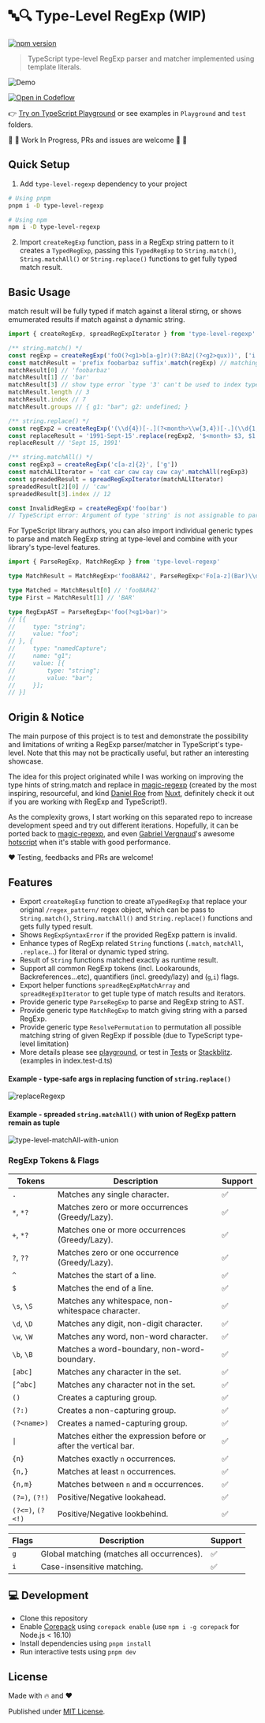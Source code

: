 # 🔤🔍 Type-Level RegExp (WIP)
[![npm version][npm-version-src]][npm-version-href]

> TypeScript type-level RegExp parser and matcher implemented using template literals.

![Demo](https://user-images.githubusercontent.com/29917252/224330392-daeee9a5-d448-4f00-baf2-29365bdfa4b5.png)


[![Open in Codeflow](https://developer.stackblitz.com/img/open_in_codeflow.svg)](https://stackblitz.com/~/github.com/didavid61202/type-level-regexp)

👉 [Try on TypeScript Playground](https://www.typescriptlang.org/play?target=99&jsx=0#code/PQKhCgAIUgzB7ATpAtkgppdAPAhigBwBt0BnSXAOwBMKijJSBXAgpAF3VoCV0BzAKLYCkArnadElclVpNSuPugA0UGMXS5SmbegBckABYSCpPcGB8Alu0NMARgDoAxvBTBqV6rgBuXgGwAjABMAAzBwOwAngToALQkPuhEcYj8OARqwODgFpAAQlpWzpDyivqQVoQcFDSl2pAABs5p4ui8gsIAFADkADwdQiJiEuhSAHw9AJSNlZSiRLjOmPCwkFHwTMiUSCi4DMAD-EOi4pKU48CQg8KQ8PYAVujO7I7gVWyI7JAA3pAtmk4NxEAF84Ig3JAAETRWIJdBJFJpJTCKEAbhyoAg0EgAGV2IgrJQ+I49uxnIYulMsHhCCQsuBXNJvsiTgBef6tIHHbpQhDwLoAfj6fEC43suAA2nxUgBdKZCvRdCUALymAB97PB4FNBUK2QBHJjYKZQqYYvKQK2QAB6gpyTNI3zJFN4zCI3w5MLI7AM-IliC18CN2ChpPEFK6rOE5tyV2ttvt4BdhjdTA9ktCsot8YTCbtORTaYzgWzcbzeYLRbI6fYkuCZctFatVYjqZrGYAzI3c83W+T2+7XkTqDgc83rf3XR3XiRibZxxPE8m28XXnwISxSIuJwXcmA1HiCUSSWliEt0FSafgNAzHd9vJx8YTiZAOT0oQAVQyYbxRSCBAAnIBgRxKEgFxIEACslQyHiTA0LgURQj0jhnosyxdFAkBNsuVoAm0wJYQmUJCn0bIADoUQA6gqwoEGksBWNg4yKlRADu6pUaQUwgIKdF9FEmiIOMVHUD8AAsIJTHEZFoJQtiiRR4nBNJsnCn+SkqdJZHMLATEsWxFGcdxvFTFR1FQthUyqFaxHWimtnWgx6AGU5Vp5AWCZCbgiDuThVxeQ58AKYY-l-v5eludhVqrLAZDoOw-mefaCZEgQTBJTFkAbpspjZSl1lvuM2WNAAkvMkoACQ-OlmUgrKyioG2kA1SmYLiHMo7YAYNVxQl7BglY5BlbiADykAABz+KEgSOP8VB0KQ8BwLsnVaL1PwuQZII1blW6OH+ILAG1IW2Mde2bqYjg+Ygu0-FFzFgl0f5vq1PxHbUtC3W9NW3dJjTgLG+7YjAn64lgiAQsgVhrESPj7F41w8iIpBRApuDYE1hjwEkyDsCtuiQKO7C4FYDBjNDqBkAoShvNA2T3nMCNEF4wJvQR3KdAQXR8tqyq+WaO4tvaQA)
or see examples in `Playground` and `test` folders.

🚧 🚧 Work In Progress, PRs and issues are welcome 🚧 🚧

## Quick Setup

1. Add `type-level-regexp` dependency to your project

```bash
# Using pnpm
pnpm i -D type-level-regexp

# Using npm
npm i -D type-level-regexp
```

2. Import `createRegExp` function, pass in a RegExp string pattern to it creates a `TypedRegExp`, passing this `TypedRegExp` to `String.match()`, `String.matchAll()` or `String.replace()` functions to get fully typed match result.

## Basic Usage
match result will be fully typed if match against a literal stirng, or shows emumerated results if match against a dynamic string.
```ts
import { createRegExp, spreadRegExpIterator } from 'type-level-regexp'

/** string.match() */
const regExp = createRegExp('foO(?<g1>b[a-g]r)(?:BAz|(?<g2>qux))', ['i'])
const matchResult = 'prefix foobarbaz suffix'.match(regExp) // matching literal string
matchResult[0] // 'foobarbaz'
matchResult[1] // 'bar'
matchResult[3] // show type error `type '3' can't be used to index type 'RegExpMatchResult<...>`
matchResult.length // 3
matchResult.index // 7
matchResult.groups // { g1: "bar"; g2: undefined; }

/** string.replace() */
const regExp2 = createRegExp('(\\d{4})[-.](?<month>\\w{3,4})[-.](\\d{1,2})')
const replaceResult = '1991-Sept-15'.replace(regExp2, '$<month> $3, $1')
replaceResult // 'Sept 15, 1991'

/** string.matchAll() */
const regExp3 = createRegExp('c[a-z]{2}', ['g'])
const matchALlIterator = 'cat car caw cay caw cay'.matchAll(regExp3)
const spreadedResult = spreadRegExpIterator(matchALlIterator)
spreadedResult[2][0] // 'caw'
spreadedResult[3].index // 12

const InvalidRegExp = createRegExp('foo(bar')
// TypeScript error: Argument of type 'string' is not assignable to parameter of type 'RegExpSyntaxError<"Invalid regular expression, missing closing \`)\`">'
```

For TypeScript library authors, you can also import individual generic types to parse and match RegExp string at type-level and combine with your library's type-level features.

```ts
import { ParseRegExp, MatchRegExp } from 'type-level-regexp'

type MatchResult = MatchRegExp<'fooBAR42', ParseRegExp<'Fo[a-z](Bar)\\d{2}'>, 'i'>

type Matched = MatchResult[0] // 'fooBAR42'
type First = MatchResult[1] // 'BAR'

type RegExpAST = ParseRegExp<'foo(?<g1>bar)'>
// [{
//     type: "string";
//     value: "foo";
// }, {
//     type: "namedCapture";
//     name: "g1";
//     value: [{
//         type: "string";
//         value: "bar";
//     }];
// }]

```


## Origin & Notice
The main purpose of this project is to test and demonstrate the possibility and limitations of writing a RegExp parser/matcher in TypeScript's type-level. Note that this may not be practically useful, but rather an interesting showcase.

The idea for this project originated while I was working on improving the type hints of string.match and replace in [magic-regexp](https://github.com/danielroe/magic-regexp) (created by the most inspiring, resourceful, and kind [Daniel Roe](https://github.com/danielroe) from [Nuxt](https://nuxt.com), definitely check it out if you are working with RegExp and TypeScript!).

As the complexity grows, I start working on this separated repo to increase development speed and try out different iterations. Hopefully, it can be ported back to [magic-regexp](https://github.com/danielroe/magic-regexp), and even [Gabriel Vergnaud](https://github.com/gvergnaud)'s awesome [hotscript](https://github.com/gvergnaud/hotscript) when it's stable with good performance.

❤️ Testing, feedbacks and PRs are welcome!
 
## Features

- Export `createRegExp` function to create a`TypedRegExp` that replace your original `/regex_pattern/` regex object, which can be pass to  `String.match()`, `String.matchAll()` and `String.replace()` functions and gets fully typed result.
- Shows `RegExpSyntaxError` if the provided RegExp pattern is invalid.
- Enhance types of RegExp related `String` functions (`.match`, `matchAll`, `.replace`...) for literal or dynamic typed string.
- Result of `String` functions matched exactly as runtime result.
- Support all common RegExp tokens (incl. Lookarounds, Backreferences...etc), quantifiers (incl. greedy/lazy) and (`g`,`i`) flags.
- Export helper functions `spreadRegExpMatchArray` and `spreadRegExpIterator` to get tuple type of match results and iterators.
- Provide generic type `ParseRegExp` to parse and RegExp string to AST.
- Provide generic type `MatchRegExp` to match giving string with a parsed RegExp.
- Provide generic type `ResolvePermutation` to permutation all possible matching string of given RegExp if possible (due to TypeScript type-level limitation)
- More details please see [playground](./playground/index.ts), or test in [Tests](./test) or [Stackblitz](https://stackblitz.com/~/github.com/didavid61202/type-level-regexp). (examples in index.test-d.ts)


#### Example - type-safe args in replacing function of `string.replace()`
![replaceRegexp](https://user-images.githubusercontent.com/29917252/224333879-50d51207-f63c-4ac6-b561-34ace9ebb7d4.JPG)

#### Example - spreaded `string.matchAll()` with union of RegExp pattern remain as tuple
![type-level-matchAll-with-union](https://user-images.githubusercontent.com/29917252/224666590-0bfdc22b-ac5d-4b8e-94e3-545fd57a8233.png)


### RegExp Tokens & Flags

| Tokens | Description | Support |
| --- | --- | --- |
|  `.` | Matches any single character. | ✅ |
|  `*`, `*?` | Matches zero or more occurrences (Greedy/Lazy). | ✅ |
|  `+`, `*?` | Matches one or more occurrences (Greedy/Lazy). | ✅ |
|  `?`, `??` | Matches zero or one occurrence (Greedy/Lazy). | ✅ |
|  `^` | Matches the start of a line. | ✅ |
|  `$` | Matches the end of a line. | ✅ |
|  `\s`, `\S` | Matches any whitespace, non-whitespace character. | ✅ |
|  `\d`, `\D` | Matches any digit, non-digit character. | ✅ |
|  `\w`, `\W` | Matches any word, non-word character. | ✅ |
|  `\b`, `\B` | Matches a word-boundary, non-word-boundary. | ✅ |
|  `[abc]` | Matches any character in the set. | ✅ |
|  `[^abc]` | Matches any character not in the set. | ✅ |
|  `()` | Creates a capturing group. | ✅ |
|  `(?:)` | Creates a non-capturing group. | ✅ |
|  `(?<name>)` | Creates a named-capturing group. | ✅ |
|  `\|` | Matches either the expression before or after the vertical bar. | ✅ |
|  `{n}` | Matches exactly `n` occurrences. | ✅ |
|  `{n,}` | Matches at least `n` occurrences. | ✅ |
|  `{n,m}` | Matches between `n` and `m` occurrences. | ✅ |
|  `(?=)`, `(?!)` | Positive/Negative lookahead. | ✅ |
|  `(?<=)`, `(?<!)` | Positive/Negative lookbehind. | ✅ |

| Flags | Description | Support |
| --- | --- | --- |
|  `g` | Global matching (matches all occurrences). | ✅ |
|  `i` | Case-insensitive matching. | ✅ |

## 💻 Development

- Clone this repository
- Enable [Corepack](https://github.com/nodejs/corepack) using `corepack enable` (use `npm i -g corepack` for Node.js < 16.10)
- Install dependencies using `pnpm install`
- Run interactive tests using `pnpm dev`

## License

Made with 🔥 and ❤️

Published under [MIT License](./LICENCE).

<!-- Badges -->
[npm-version-src]: https://img.shields.io/npm/v/type-level-regexp?style=flat-square
[npm-version-href]: https://npmjs.com/package/type-level-regexp